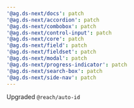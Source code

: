 ```yaml
---
'@ag.ds-next/docs': patch
'@ag.ds-next/accordion': patch
'@ag.ds-next/combobox': patch
'@ag.ds-next/control-input': patch
'@ag.ds-next/core': patch
'@ag.ds-next/field': patch
'@ag.ds-next/fieldset': patch
'@ag.ds-next/modal': patch
'@ag.ds-next/progress-indicator': patch
'@ag.ds-next/search-box': patch
'@ag.ds-next/side-nav': patch
---
```


Upgraded `@reach/auto-id` 